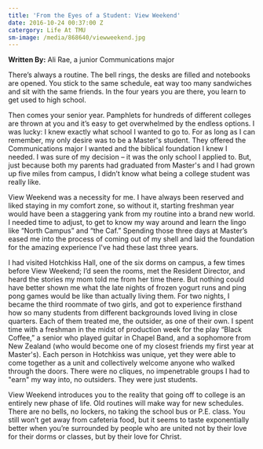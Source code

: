 ```yaml
---
title: 'From the Eyes of a Student: View Weekend'
date: 2016-10-24 00:37:00 Z
catergory: Life At TMU
sm-image: /media/868640/viewweekend.jpg
---
```


**Written By:** Ali Rae, a junior Communications major

There’s always a routine. The bell rings, the desks are filled and notebooks are opened. You stick to the same schedule, eat way too many sandwiches and sit with the same friends. In the four years you are there, you learn to get used to high school.

Then comes your senior year. Pamphlets for hundreds of different colleges are thrown at you and it’s easy to get overwhelmed by the endless options. I was lucky: I knew exactly what school I wanted to go to. For as long as I can remember, my only desire was to be a Master's student. They offered the Communications major I wanted and the biblical foundation I knew I needed. I was sure of my decision – it was the only school I applied to. But, just because both my parents had graduated from Master's and I had grown up five miles from campus, I didn’t know what being a college student was really like.

View Weekend was a necessity for me. I have always been reserved and liked staying in my comfort zone, so without it, starting freshman year would have been a staggering yank from my routine into a brand new world. I needed time to adjust, to get to know my way around and learn the lingo like “North Campus” and “the Caf.” Spending those three days at Master’s eased me into the process of coming out of my shell and laid the foundation for the amazing experience I've had these last three years.

I had visited Hotchkiss Hall, one of the six dorms on campus, a few times before View Weekend; I’d seen the rooms, met the Resident Director, and heard the stories my mom told me from her time there. But nothing could have better shown me what the late nights of frozen yogurt runs and ping pong games would be like than actually living them. For two nights, I became the third roommate of two girls, and got to experience firsthand how so many students from different backgrounds loved living in close quarters. Each of them treated me, the outsider, as one of their own. I spent time with a freshman in the midst of production week for the play “Black Coffee,” a senior who played guitar in Chapel Band, and a sophomore from New Zealand (who would become one of my closest friends my first year at Master's). Each person in Hotchkiss was unique, yet they were able to come together as a unit and collectively welcome anyone who walked through the doors. There were no cliques, no impenetrable groups I had to "earn" my way into, no outsiders. They were just students.

View Weekend introduces you to the reality that going off to college is an entirely new phase of life. Old routines will make way for new schedules. There are no bells, no lockers, no taking the school bus or P.E. class. You still won’t get away from cafeteria food, but it seems to taste exponentially better when you’re surrounded by people who are united not by their love for their dorms or classes, but by their love for Christ.
